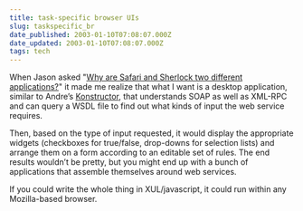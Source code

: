 ```yaml
---
title: task-specific browser UIs
slug: taskspecific_br
date_published: 2003-01-10T07:08:07.000Z
date_updated: 2003-01-10T07:08:07.000Z
tags: tech
---
```


When Jason asked "[Why are Safari and Sherlock two different applications?](http://www.kottke.org/03/01/030108why_are_safa.html)" it made me realize that what I want is a desktop application, similar to Andre’s [Konstructor](http://www.torrez.net/archives/xmlrpc_request_builder.php), that understands SOAP as well as XML-RPC and can query a WSDL file to find out what kinds of input the web service requires.

Then, based on the type of input requested, it would display the appropriate widgets (checkboxes for true/false, drop-downs for selection lists) and arrange them on a form according to an editable set of rules. The end results wouldn’t be pretty, but you might end up with a bunch of applications that assemble themselves around web services.

If you could write the whole thing in XUL/javascript, it could run within any Mozilla-based browser.
